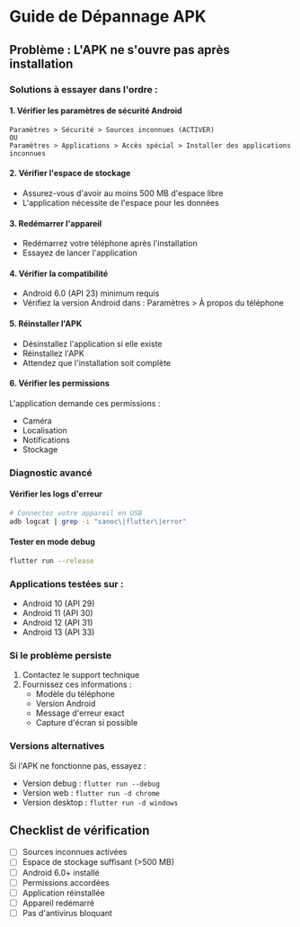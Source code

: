 # Guide de Dépannage APK

## Problème : L'APK ne s'ouvre pas après installation

### Solutions à essayer dans l'ordre :

#### 1. Vérifier les paramètres de sécurité Android
```
Paramètres > Sécurité > Sources inconnues (ACTIVER)
OU
Paramètres > Applications > Accès spécial > Installer des applications inconnues
```

#### 2. Vérifier l'espace de stockage
- Assurez-vous d'avoir au moins 500 MB d'espace libre
- L'application nécessite de l'espace pour les données

#### 3. Redémarrer l'appareil
- Redémarrez votre téléphone après l'installation
- Essayez de lancer l'application

#### 4. Vérifier la compatibilité
- Android 6.0 (API 23) minimum requis
- Vérifiez la version Android dans : Paramètres > À propos du téléphone

#### 5. Réinstaller l'APK
- Désinstallez l'application si elle existe
- Réinstallez l'APK
- Attendez que l'installation soit complète

#### 6. Vérifier les permissions
L'application demande ces permissions :
- Caméra
- Localisation
- Notifications
- Stockage

### Diagnostic avancé

#### Vérifier les logs d'erreur
```bash
# Connectez votre appareil en USB
adb logcat | grep -i "sanoc\|flutter\|error"
```

#### Tester en mode debug
```bash
flutter run --release
```

### Applications testées sur :
- Android 10 (API 29)
- Android 11 (API 30)
- Android 12 (API 31)
- Android 13 (API 33)

### Si le problème persiste

1. Contactez le support technique
2. Fournissez ces informations :
   - Modèle du téléphone
   - Version Android
   - Message d'erreur exact
   - Capture d'écran si possible

### Versions alternatives

Si l'APK ne fonctionne pas, essayez :
- Version debug : `flutter run --debug`
- Version web : `flutter run -d chrome`
- Version desktop : `flutter run -d windows`

## Checklist de vérification

- [ ] Sources inconnues activées
- [ ] Espace de stockage suffisant (>500 MB)
- [ ] Android 6.0+ installé
- [ ] Permissions accordées
- [ ] Application réinstallée
- [ ] Appareil redémarré
- [ ] Pas d'antivirus bloquant
